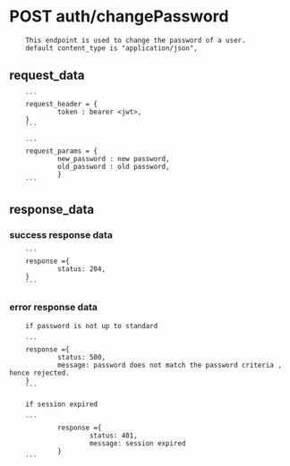 # POST auth/changePassword

        This endpoint is used to change the password of a user.
        default content_type is "application/json",


## request_data

        ```
        request_header = {
                token : bearer <jwt>,
        }
        ```

        ```
        request_params = {
                new_password : new password,
                old_password : old password,
                }
        ```

<!---we need old password because not everyone who has access to session should be able to change password--->


## response_data


<!--- if password is up to standard, then its saved -->
### success response data
        
        ```
        response ={
                status: 204,
        }
        ```
<!--- we chose no content because unless we are logging out we wont delete the token, so no need to refresh , hence 201 changed to 204 -->
        
### error response data
        
        if password is not up to standard

        ```
        response ={
                status: 500,
                message: password does not match the password criteria , hence rejected.
        }
        ```

        if session expired

        ```
                response ={
                        status: 401,
                        message: session expired
                }
        ```
<!--- upon simon's comment, its better for status to be 401 instead of 403 because token here is invalid -->
